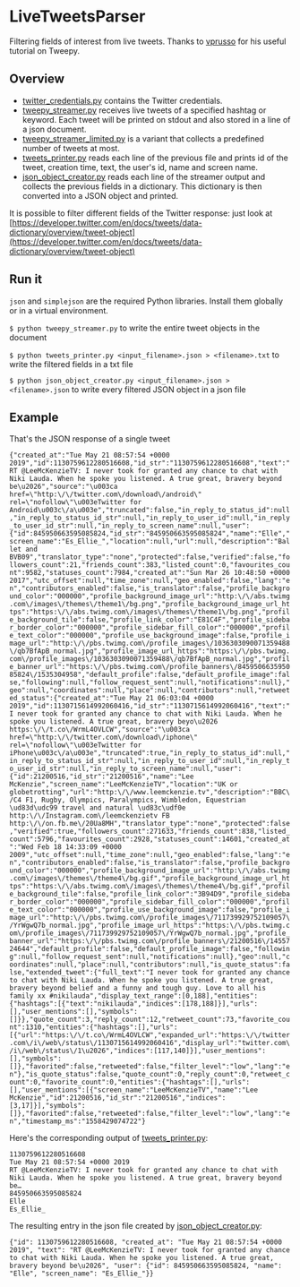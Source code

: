 # LiveTweetsParser
Filtering fields of interest from live tweets.
Thanks to [vprusso](https://github.com/vprusso/youtube_tutorials/tree/master/twitter_python/part_1_streaming_tweets) for his useful tutorial on Tweepy.

## Overview
* [twitter_credentials.py](twitter_credentials.py) contains the Twitter credentials.
* [tweepy_streamer.py](tweepy_streamer.py) receives live tweets of a specified hashtag or keyword. Each tweet will be printed on stdout and also stored in a line of a json document.
* [tweepy_streamer_limited.py](tweepy_streamer_limited.py) is a variant that collects a predefined number of tweets at most.
* [tweets_printer.py](tweets_printer.py) reads each line of the previous file and prints id of the tweet, creation time, text, the user's id, name and screen name.
* [json_object_creator.py](json_object_creator.py) reads each line of the streamer output and collects the previous fields in a dictionary. This dictionary is then converted into a JSON object and printed.

It is possible to filter different fields of the Twitter response: just look at [https://developer.twitter.com/en/docs/tweets/data-dictionary/overview/tweet-object](https://developer.twitter.com/en/docs/tweets/data-dictionary/overview/tweet-object)

## Run it
```json``` and ```simplejson``` are the required Python libraries. Install them globally or in a virtual environment.

```$ python tweepy_streamer.py``` to write the entire tweet objects in the document

```$ python tweets_printer.py <input_filename>.json > <filename>.txt``` to write the filtered fields in a txt file

```$ python json_object_creator.py <input_filename>.json > <filename>.json``` to write every filtered JSON object in a json file 

## Example

That's the JSON response of a single tweet

```{"created_at":"Tue May 21 08:57:54 +0000 2019","id":1130759612280516608,"id_str":"1130759612280516608","text":"RT @LeeMcKenzieTV: I never took for granted any chance to chat with Niki Lauda. When he spoke you listened. A true great, bravery beyond be\u2026","source":"\u003ca href=\"http:\/\/twitter.com\/download\/android\" rel=\"nofollow\"\u003eTwitter for Android\u003c\/a\u003e","truncated":false,"in_reply_to_status_id":null,"in_reply_to_status_id_str":null,"in_reply_to_user_id":null,"in_reply_to_user_id_str":null,"in_reply_to_screen_name":null,"user":{"id":845950663595085824,"id_str":"845950663595085824","name":"Elle","screen_name":"Es_Ellie_","location":null,"url":null,"description":"Ballet and BVB09","translator_type":"none","protected":false,"verified":false,"followers_count":21,"friends_count":383,"listed_count":0,"favourites_count":9582,"statuses_count":7984,"created_at":"Sun Mar 26 10:48:50 +0000 2017","utc_offset":null,"time_zone":null,"geo_enabled":false,"lang":"en","contributors_enabled":false,"is_translator":false,"profile_background_color":"000000","profile_background_image_url":"http:\/\/abs.twimg.com\/images\/themes\/theme1\/bg.png","profile_background_image_url_https":"https:\/\/abs.twimg.com\/images\/themes\/theme1\/bg.png","profile_background_tile":false,"profile_link_color":"E81C4F","profile_sidebar_border_color":"000000","profile_sidebar_fill_color":"000000","profile_text_color":"000000","profile_use_background_image":false,"profile_image_url":"http:\/\/pbs.twimg.com\/profile_images\/1036303090071359488\/qb7BfApB_normal.jpg","profile_image_url_https":"https:\/\/pbs.twimg.com\/profile_images\/1036303090071359488\/qb7BfApB_normal.jpg","profile_banner_url":"https:\/\/pbs.twimg.com\/profile_banners\/845950663595085824\/1535304958","default_profile":false,"default_profile_image":false,"following":null,"follow_request_sent":null,"notifications":null},"geo":null,"coordinates":null,"place":null,"contributors":null,"retweeted_status":{"created_at":"Tue May 21 06:03:04 +0000 2019","id":1130715614992060416,"id_str":"1130715614992060416","text":"I never took for granted any chance to chat with Niki Lauda. When he spoke you listened. A true great, bravery beyo\u2026 https:\/\/t.co\/WrmL4OVLCW","source":"\u003ca href=\"http:\/\/twitter.com\/download\/iphone\" rel=\"nofollow\"\u003eTwitter for iPhone\u003c\/a\u003e","truncated":true,"in_reply_to_status_id":null,"in_reply_to_status_id_str":null,"in_reply_to_user_id":null,"in_reply_to_user_id_str":null,"in_reply_to_screen_name":null,"user":{"id":21200516,"id_str":"21200516","name":"Lee McKenzie","screen_name":"LeeMcKenzieTV","location":"UK or globetrotting","url":"http:\/\/www.leemckenzie.tv","description":"BBC\/C4 F1, Rugby, Olympics, Paralympics, Wimbledon, Equestrian \ud83d\udc99 travel and natural \ud83c\udf0e http:\/\/Instagram.com\/leemckenzietv FB http:\/\/on.fb.me\/20Ua8MH","translator_type":"none","protected":false,"verified":true,"followers_count":271633,"friends_count":838,"listed_count":5796,"favourites_count":2928,"statuses_count":14601,"created_at":"Wed Feb 18 14:33:09 +0000 2009","utc_offset":null,"time_zone":null,"geo_enabled":false,"lang":"en","contributors_enabled":false,"is_translator":false,"profile_background_color":"000000","profile_background_image_url":"http:\/\/abs.twimg.com\/images\/themes\/theme4\/bg.gif","profile_background_image_url_https":"https:\/\/abs.twimg.com\/images\/themes\/theme4\/bg.gif","profile_background_tile":false,"profile_link_color":"3B94D9","profile_sidebar_border_color":"000000","profile_sidebar_fill_color":"000000","profile_text_color":"000000","profile_use_background_image":false,"profile_image_url":"http:\/\/pbs.twimg.com\/profile_images\/711739929752109057\/YrWgwQ7b_normal.jpg","profile_image_url_https":"https:\/\/pbs.twimg.com\/profile_images\/711739929752109057\/YrWgwQ7b_normal.jpg","profile_banner_url":"https:\/\/pbs.twimg.com\/profile_banners\/21200516\/1455724644","default_profile":false,"default_profile_image":false,"following":null,"follow_request_sent":null,"notifications":null},"geo":null,"coordinates":null,"place":null,"contributors":null,"is_quote_status":false,"extended_tweet":{"full_text":"I never took for granted any chance to chat with Niki Lauda. When he spoke you listened. A true great, bravery beyond belief and a funny and tough guy. Love to all his family xx #nikilauda","display_text_range":[0,188],"entities":{"hashtags":[{"text":"nikilauda","indices":[178,188]}],"urls":[],"user_mentions":[],"symbols":[]}},"quote_count":3,"reply_count":12,"retweet_count":73,"favorite_count":1310,"entities":{"hashtags":[],"urls":[{"url":"https:\/\/t.co\/WrmL4OVLCW","expanded_url":"https:\/\/twitter.com\/i\/web\/status\/1130715614992060416","display_url":"twitter.com\/i\/web\/status\/1\u2026","indices":[117,140]}],"user_mentions":[],"symbols":[]},"favorited":false,"retweeted":false,"filter_level":"low","lang":"en"},"is_quote_status":false,"quote_count":0,"reply_count":0,"retweet_count":0,"favorite_count":0,"entities":{"hashtags":[],"urls":[],"user_mentions":[{"screen_name":"LeeMcKenzieTV","name":"Lee McKenzie","id":21200516,"id_str":"21200516","indices":[3,17]}],"symbols":[]},"favorited":false,"retweeted":false,"filter_level":"low","lang":"en","timestamp_ms":"1558429074722"}```

Here's the corresponding output of [tweets_printer.py](tweets_printer.py):
```
1130759612280516608
Tue May 21 08:57:54 +0000 2019
RT @LeeMcKenzieTV: I never took for granted any chance to chat with Niki Lauda. When he spoke you listened. A true great, bravery beyond be…
845950663595085824
Elle
Es_Ellie_
```

The resulting entry in the json file created by [json_object_creator.py](json_object_creator.py):

```{"id": 1130759612280516608, "created_at": "Tue May 21 08:57:54 +0000 2019", "text": "RT @LeeMcKenzieTV: I never took for granted any chance to chat with Niki Lauda. When he spoke you listened. A true great, bravery beyond be\u2026", "user": {"id": 845950663595085824, "name": "Elle", "screen_name": "Es_Ellie_"}}```
